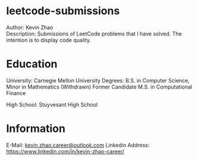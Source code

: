# leetcode-submissions
Author: Kevin Zhao  
Description: Submissions of LeetCode problems that I have solved. The intention is to display code quality.  

# Education
University: Carnegie Mellon University
Degrees: B.S. in Computer Science, Minor in Mathematics
(Withdrawn) Former Candidate M.S. in Computational Finance

High School: Stuyvesant High School

# Information
E-Mail: kevin.zhao.career@outlook.com
Linkedin Address: https://www.linkedin.com/in/kevin-zhao-career/
